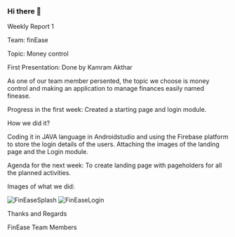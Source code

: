 ### Hi there 👋

Weekly Report 1

Team: finEase

Topic: Money control

First Presentation: Done by Kamram Akthar

As one of our team member persented, the topic we choose is money control and making an application to manage finances easily named finease.

Progress in the first week: Created a starting page and login module.

How we did it?

Coding it in JAVA language in Androidstudio and using the Firebase platform to store the login details of the users. Attaching the images of the landing page and the Login module.

Agenda for the next week: To create landing page with pageholders for all the planned activities.

Images of what we did:

![FinEaseSplash](https://user-images.githubusercontent.com/104211966/165538131-28c9233a-79ed-4b7e-aa33-91bda8e776b8.gif)
![FinEaseLogin](https://user-images.githubusercontent.com/104211966/165538163-1eeb8834-d790-4552-abbc-dbe051552ce7.PNG)


Thanks and Regards

FinEase Team Members
